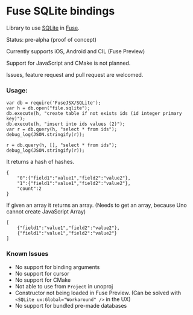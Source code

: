 Fuse SQLite bindings
====================

Library to use [SQLite](https://www.sqlite.org/) in [Fuse](http://www.fusetools.com/).

Status: pre-alpha (proof of concept)

Currently supports iOS, Android and CIL (Fuse Preview)

Support for JavaScript and CMake is not planned.

Issues, feature request and pull request are welcomed.

### Usage:
```
var db = require('FuseJSX/SQLite');
var h = db.open("file.sqlite");
db.execute(h, "create table if not exists ids (id integer primary key)");
db.execute(h, "insert into ids values (2)");
var r = db.query(h, "select * from ids");
debug_log(JSON.stringify(r));

r = db.query(h, [], "select * from ids");
debug_log(JSON.stringify(r));

```

It returns a hash of hashes.

```
{
	"0":{"field1":"value1","field2":"value2"},
	"1":{"field1":"value1","field2":"value2"},
	"count":2
}
```

If given an array it returns an array. (Needs to get an array, because Uno cannot create JavaScript Array)

```
[
	{"field1":"value1","field2":"value2"},
	{"field1":"value1","field2":"value2"}
]
```

### Known Issues

* No support for binding arguments
* No support for cursor
* No support for CMake
* Not able to use from `Project` in unoproj
* Constructor not being loaded in Fuse Preview. (Can be solved with `<SQLite ux:Global="Workaround" />` in the UX)
* No support for bundled pre-made databases

